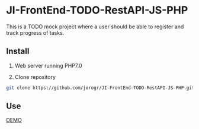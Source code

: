 # JI-FrontEnd-TODO-RestAPI-JS-PHP

This is a TODO mock project where a user should be able to register and track progress of tasks.

## Install
1. Web server running PHP7.0

2. Clone repository
```bash
git clone https://github.com/jorogr/JI-FrontEnd-TODO-RestAPI-JS-PHP.git
```


## Use
[DEMO](http://35.156.242.115/tumba/)
